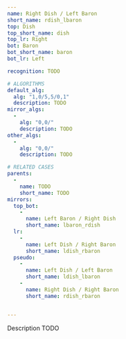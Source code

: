 ```yaml
---
name: Right Dish / Left Baron
short_name: rdish_lbaron
top: Dish
top_short_name: dish
top_lr: Right
bot: Baron
bot_short_name: baron
bot_lr: Left

recognition: TODO

# ALGORITHMS
default_alg:
  alg: "1,0/5,5/0,1"
  description: TODO
mirror_algs:
  -
    alg: "0,0/"
    description: TODO
other_algs:
  -
    alg: "0,0/"
    description: TODO

# RELATED CASES
parents:
  -
    name: TODO
    short_name: TODO
mirrors:
  top_bot:
    -
      name: Left Baron / Right Dish
      short_name: lbaron_rdish
  lr:
    -
      name: Left Dish / Right Baron
      short_name: ldish_rbaron
  pseudo:
    -
      name: Left Dish / Left Baron
      short_name: ldish_lbaron
    -
      name: Right Dish / Right Baron
      short_name: rdish_rbaron


---
```


Description TODO

